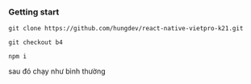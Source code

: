 ### Getting start

```
git clone https://github.com/hungdev/react-native-vietpro-k21.git
```

```
git checkout b4
```

```
npm i
```

sau đó chạy như bình thường